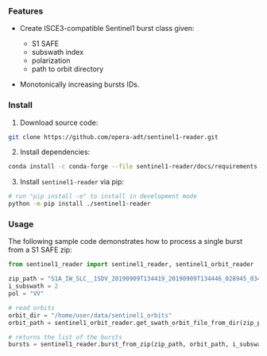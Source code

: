### Features

+ Create ISCE3-compatible Sentinel1 burst class given:

  - S1 SAFE
  - subswath index
  - polarization
  - path to orbit directory

+ Monotonically increasing bursts IDs.

### Install

1. Download source code:

```bash
git clone https://github.com/opera-adt/sentinel1-reader.git
```

2. Install dependencies:

```bash
conda install -c conda-forge --file sentinel1-reader/docs/requirements.txt
```

3. Install `sentinel1-reader` via pip:

```bash
# run "pip install -e" to install in development mode
python -m pip install ./sentinel1-reader
```

### Usage

The following sample code demonstrates how to process a single burst from a S1 SAFE zip:

```python
from sentinel1_reader import sentinel1_reader, sentinel1_orbit_reader

zip_path = "S1A_IW_SLC__1SDV_20190909T134419_20190909T134446_028945_03483B_B9E1.zip"
i_subswath = 2
pol = "VV"

# read orbits
orbit_dir = "/home/user/data/sentinel1_orbits"
orbit_path = sentinel1_orbit_reader.get_swath_orbit_file_from_dir(zip_path, orbit_dir)

# returns the list of the bursts
bursts = sentinel1_reader.burst_from_zip(zip_path, orbit_path, i_subswath, pol)
```
